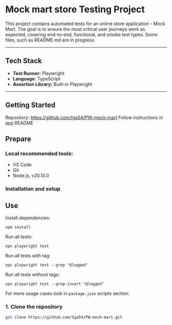 # Mock mart store Testing Project

This project contains automated tests for an online store application - Mock Mart. The goal is to ensure the most critical user journeys work as expected, covering end-to-end, functional, and smoke test types. Some files, such as README.md are in progress.

---

## Tech Stack

- **Test Runner:** Playwright
- **Language:** TypeScript
- **Assertion Library:** Built-in Playwright

---

## Getting Started

Repository: https://github.com/Iga54/PW-mock-mart
Follow instructions in app README

## Prepare

### Local recommended tools:

- VS Code
- Git
- Node.js, v20.10.0

### Installation and setup

## Use

Install dependencies:

```
npm install
```

Run all tests:

```
npx playwright test
```

Run all tests with tag:

```
npx playwright test --grep "@logged"
```

Run all tests without tags:

```
npx playwright test --grep-invert "@logged"
```

For more usage cases look in `package.json` scripts section.

### 1. Clone the repository

```bash
git clone https://github.com/Iga54/PW-mock-mart.git
```
